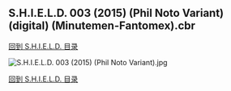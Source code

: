 ## S.H.I.E.L.D. 003 (2015) (Phil Noto Variant) (digital) (Minutemen-Fantomex).cbr


[回到 S.H.I.E.L.D. 目录](https://github.com/alicewish/markdown/blob/master/series/S-H-I-E-L-D.md)


![S.H.I.E.L.D. 003 (2015) (Phil Noto Variant).jpg](https://wx1.sinaimg.cn/large/6a9fdecaly1ft740e5c9vj21kw2ede83.jpg)

[回到 S.H.I.E.L.D. 目录](https://github.com/alicewish/markdown/blob/master/series/S-H-I-E-L-D.md)

